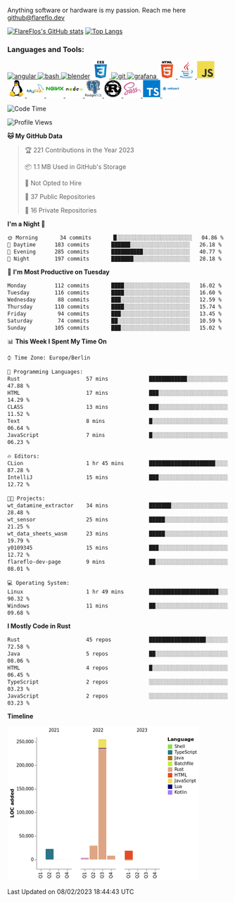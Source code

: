 Anything software or hardware is my passion.
Reach me here <a href="mailto:github@flareflo.dev">github@flareflo.dev</a>

[![FlareFlos's GitHub stats](https://github-readme-stats-pe6jw294j-flareflo.vercel.app/api?username=FlareFlo&show_icons=true&theme=github_dark)](https://github.com/FlareFlo/github-readme-stats)
[![Top Langs](https://github-readme-stats-pe6jw294j-flareflo.vercel.app/api/top-langs/?username=FlareFlo&langs_count=10&layout=compact&theme=github_dark)](https://github.com/FlareFlo?tab=repositories)

<h3 align="left">Languages and Tools:</h3>
<div align="left"> 
    <a href="https://angular.io" target="_blank" rel="noreferrer"><img src="https://angular.io/assets/images/logos/angular/angular.svg" alt="angular" width="40" height="40"/> </a> 
    <a href="https://www.gnu.org/software/bash/" target="_blank" rel="noreferrer"> <img src="https://www.vectorlogo.zone/logos/gnu_bash/gnu_bash-icon.svg" alt="bash" width="40" height="40"/> </a> 
    <a href="https://www.blender.org/" target="_blank" rel="noreferrer"> <img src="https://download.blender.org/branding/community/blender_community_badge_white.svg" alt="blender" width="40" height="40"/></a> 
    <a href="https://www.w3schools.com/css/" target="_blank" rel="noreferrer"> <img src="https://raw.githubusercontent.com/devicons/devicon/master/icons/css3/css3-original-wordmark.svg" alt="css3" width="40" height="40"/> </a> 
    <a href="https://git-scm.com/" target="_blank" rel="noreferrer"> <img src="https://www.vectorlogo.zone/logos/git-scm/git-scm-icon.svg" alt="git" width="40" height="40"/> </a> 
    <a href="https://grafana.com" target="_blank" rel="noreferrer"> <img src="https://www.vectorlogo.zone/logos/grafana/grafana-icon.svg" alt="grafana" width="40" height="40"/> </a> 
    <a href="https://www.w3.org/html/" target="_blank" rel="noreferrer"> <img src="https://raw.githubusercontent.com/devicons/devicon/master/icons/html5/html5-original-wordmark.svg" alt="html5" width="40" height="40"/> </a> 
    <a href="https://www.java.com" target="_blank" rel="noreferrer"> <img src="https://raw.githubusercontent.com/devicons/devicon/master/icons/java/java-original.svg" alt="java" width="40" height="40"/> </a> 
    <a href="https://developer.mozilla.org/en-US/docs/Web/JavaScript" target="_blank" rel="noreferrer"> <img src="https://raw.githubusercontent.com/devicons/devicon/master/icons/javascript/javascript-original.svg" alt="javascript" width="40" height="40"/> </a> 
    <a href="https://www.linux.org/" target="_blank" rel="noreferrer"> <img src="https://raw.githubusercontent.com/devicons/devicon/master/icons/linux/linux-original.svg" alt="linux" width="40" height="40"/> </a> 
    <a href="https://www.mysql.com/" target="_blank" rel="noreferrer"> <img src="https://raw.githubusercontent.com/devicons/devicon/master/icons/mysql/mysql-original-wordmark.svg" alt="mysql" width="40" height="40"/> </a> 
    <a href="https://www.nginx.com" target="_blank" rel="noreferrer"> <img src="https://raw.githubusercontent.com/devicons/devicon/master/icons/nginx/nginx-original.svg" alt="nginx" width="40" height="40"/> </a> 
    <a href="https://nodejs.org" target="_blank" rel="noreferrer"> <img src="https://raw.githubusercontent.com/devicons/devicon/master/icons/nodejs/nodejs-original-wordmark.svg" alt="nodejs" width="40" height="40"/> </a> 
    <a href="https://www.postgresql.org" target="_blank" rel="noreferrer"> <img src="https://raw.githubusercontent.com/devicons/devicon/master/icons/postgresql/postgresql-original-wordmark.svg" alt="postgresql" width="40" height="40"/> </a> 
    <a href="https://www.rust-lang.org" target="_blank" rel="noreferrer"> <img src="https://raw.githubusercontent.com/devicons/devicon/master/icons/rust/rust-plain.svg" alt="rust" width="40" height="40"/> </a> 
    <a href="https://sass-lang.com" target="_blank" rel="noreferrer"> <img src="https://raw.githubusercontent.com/devicons/devicon/master/icons/sass/sass-original.svg" alt="sass" width="40" height="40"/> </a> 
    <a href="https://www.typescriptlang.org/" target="_blank" rel="noreferrer"> <img src="https://raw.githubusercontent.com/devicons/devicon/master/icons/typescript/typescript-original.svg" alt="typescript" width="40" height="40"/> </a> 
    <a href="https://webpack.js.org" target="_blank" rel="noreferrer"> <img src="https://raw.githubusercontent.com/devicons/devicon/d00d0969292a6569d45b06d3f350f463a0107b0d/icons/webpack/webpack-original-wordmark.svg" alt="webpack" width="40" height="40"/> </a> 
</div>

<!--START_SECTION:waka-->
![Code Time](http://img.shields.io/badge/Code%20Time-448%20hrs%2023%20mins-blue)

![Profile Views](http://img.shields.io/badge/Profile%20Views-0-blue)

**🐱 My GitHub Data** 

> 🏆 221 Contributions in the Year 2023
 > 
> 📦 1.1 MB Used in GitHub's Storage 
 > 
> 🚫 Not Opted to Hire
 > 
> 📜 37 Public Repositories 
 > 
> 🔑 16 Private Repositories  
 > 
**I'm a Night 🦉** 

```text
🌞 Morning       34 commits       █░░░░░░░░░░░░░░░░░░░░░░░░   04.86 % 
🌆 Daytime      183 commits       ██████░░░░░░░░░░░░░░░░░░░   26.18 % 
🌃 Evening      285 commits       ██████████░░░░░░░░░░░░░░░   40.77 % 
🌙 Night        197 commits       ███████░░░░░░░░░░░░░░░░░░   28.18 % 

```
📅 **I'm Most Productive on Tuesday** 

```text
Monday         112 commits       ████░░░░░░░░░░░░░░░░░░░░░   16.02 % 
Tuesday        116 commits       ████░░░░░░░░░░░░░░░░░░░░░   16.60 % 
Wednesday       88 commits       ███░░░░░░░░░░░░░░░░░░░░░░   12.59 % 
Thursday       110 commits       ████░░░░░░░░░░░░░░░░░░░░░   15.74 % 
Friday          94 commits       ███░░░░░░░░░░░░░░░░░░░░░░   13.45 % 
Saturday        74 commits       ██░░░░░░░░░░░░░░░░░░░░░░░   10.59 % 
Sunday         105 commits       ███░░░░░░░░░░░░░░░░░░░░░░   15.02 % 

```


📊 **This Week I Spent My Time On** 

```text
⌚︎ Time Zone: Europe/Berlin

💬 Programming Languages: 
Rust                     57 mins             ████████████░░░░░░░░░░░░░   47.88 % 
HTML                     17 mins             ███░░░░░░░░░░░░░░░░░░░░░░   14.29 % 
CLASS                    13 mins             ███░░░░░░░░░░░░░░░░░░░░░░   11.52 % 
Text                     8 mins              █░░░░░░░░░░░░░░░░░░░░░░░░   06.64 % 
JavaScript               7 mins              █░░░░░░░░░░░░░░░░░░░░░░░░   06.23 % 

🔥 Editors: 
CLion                    1 hr 45 mins        █████████████████████░░░░   87.28 % 
IntelliJ                 15 mins             ███░░░░░░░░░░░░░░░░░░░░░░   12.72 % 

🐱‍💻 Projects: 
wt_datamine_extractor    34 mins             ███████░░░░░░░░░░░░░░░░░░   28.48 % 
wt_sensor                25 mins             █████░░░░░░░░░░░░░░░░░░░░   21.25 % 
wt_data_sheets_wasm      23 mins             █████░░░░░░░░░░░░░░░░░░░░   19.79 % 
y0109345                 15 mins             ███░░░░░░░░░░░░░░░░░░░░░░   12.72 % 
flareflo-dev-page        9 mins              ██░░░░░░░░░░░░░░░░░░░░░░░   08.01 % 

💻 Operating System: 
Linux                    1 hr 49 mins        ██████████████████████░░░   90.32 % 
Windows                  11 mins             ██░░░░░░░░░░░░░░░░░░░░░░░   09.68 % 

```

**I Mostly Code in Rust** 

```text
Rust                     45 repos            ██████████████████░░░░░░░   72.58 % 
Java                     5 repos             ██░░░░░░░░░░░░░░░░░░░░░░░   08.06 % 
HTML                     4 repos             █░░░░░░░░░░░░░░░░░░░░░░░░   06.45 % 
TypeScript               2 repos             ░░░░░░░░░░░░░░░░░░░░░░░░░   03.23 % 
JavaScript               2 repos             ░░░░░░░░░░░░░░░░░░░░░░░░░   03.23 % 

```


**Timeline**

![Chart not found](https://raw.githubusercontent.com/FlareFlo/FlareFlo/main/charts/bar_graph.png) 


 Last Updated on 08/02/2023 18:44:43 UTC
<!--END_SECTION:waka-->
